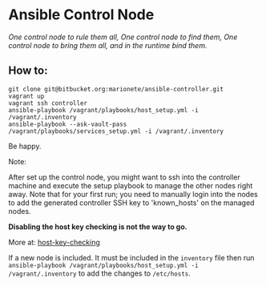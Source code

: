 # Ansible Control Node

*One control node to rule them all, One control node to find them, One control node to bring them all, and in the runtime bind them.*

## How to:

```
git clone git@bitbucket.org:marionete/ansible-controller.git
vagrant up
vagrant ssh controller
ansible-playbook /vagrant/playbooks/host_setup.yml -i /vagrant/.inventory
ansible-playbook --ask-vault-pass /vagrant/playbooks/services_setup.yml -i /vagrant/.inventory
```

Be happy.

Note:

After set up the control node, you might want to ssh into the controller machine and execute the setup playbook to manage the other nodes right away.
Note that for your first run; you need to manually login into the nodes to add the generated controller SSH key to 'known_hosts' on the managed nodes.

**Disabling the host key checking is not the way to go.**

More at: [host-key-checking](http://docs.ansible.com/ansible/intro_getting_started.html#host-key-checking)

If a new node is included. It must be included in the `inventory` file then run `ansible-playbook /vagrant/playbooks/host_setup.yml -i /vagrant/.inventory` to add the changes to `/etc/hosts`.

